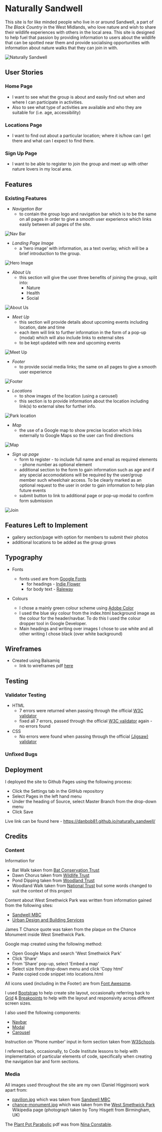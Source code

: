 # **Naturally Sandwell**

This site is for like minded people who live in or around Sandwell, a part of *The Black Country* in the West Midlands, who love nature and wish to share their wildlife experiences with others in the local area. This site is designed to help fuel that passion by providing information to users about the wildlife that can be spotted near them and provide socialising opportunities with information about nature walks that they can join in with.

![Naturally Sandwell](assetts/readme_items/responsive.PNG)

## **User Stories**

### **Home Page**
* I want to see what the group is about and easily find out when and where I can participate in activities. 
* Also to see what type of activities are available and who they are suitable for (i.e. age, accessibility)

### **Locations Page**
* I want to find out about a particular location; where it is/how can I get there and what can I expect to find there.

### **Sign Up Page**
* I want to be able to register to join the group and meet up with other nature lovers in my local area.

## **Features**

### **Existing Features**

* *Navigation Bar*
    * to contain the group logo and navigation bar which is to be the same on all pages in order to give a smooth user experience which links easily between all pages of the site.

![Nav Bar](assetts/readme_items/navbar.PNG)

* *Landing Page Image*
    * a 'hero image' with information, as a text overlay, which will be a brief introduction to the group.

![Hero Image](assetts/readme_items/hero.PNG)

* *About Us*
    * this section will give the user three benefits of joining the group, split into:
        * Nature
        * Health
        * Social

![About Us](assetts/readme_items/about.PNG)

* *Meet Up*
    * this section will provide details about upcoming events including location, date and time
    * each item will link to further information in the form of a pop-up (modal) which will also include links to external sites
    * to be kept updated with new and upcoming events

![Meet Up](assetts/readme_items/meet.PNG)

* *Footer*
    * to provide social media links; the same on all pages to give a smooth user experience

![Footer](assetts/readme_items/footer.PNG)

* *Locations*
    * to show images of the location (using a carousel)
    * this section is to provide information about the location including link(s) to external sites for further info.

![Park location](assetts/readme_items/park.PNG)

* *Map*
    * the use of a Google map to show precise location which links externally to Google Maps so the user can find directions

![Map](assetts/readme_items/map.PNG)


* *Sign up page*
    * form to register - to include full name and email as required elements - phone number as optional element
    * additional section to the form to gain information such as age and if any special accomodations will be required by the user/group member such wheelchair access. To be clearly marked as an optional request to the user in order to gain information to help plan future events
    * submit button to link to additional page or pop-up modal to confirm form submission

![Join](assetts/readme_items/join.PNG)

## **Features Left to Implement**
* gallery section/page with option for members to submit their photos
* additional locations to be added as the group grows

## **Typography**
* Fonts
    * fonts used are from [Google Fonts](https://fonts.google.com/)
        * for headings - [Indie Flower](https://fonts.google.com/specimen/Indie+Flower?query=indie#standard-styles)
        * for body text - [Raleway](https://fonts.google.com/specimen/Raleway?query=ralew#standard-styles)

* Colours
    * I chose a mainly green colour scheme using [Adobe Color](https://color.adobe.com/create/color-wheel)
    * I used the blue sky colour from the index.html background image as the colour for the header/navbar. To do this I used the colour dropper tool in Google Developer.
    * Main headings and writing over images I chose to use white and all other writing I chose black (over white background)
## **Wireframes**

* Created using Balsamiq
    * link to wireframes pdf [here](assetts/readme_items/naturally_sandwell_wireframe.pdf)


## **Testing**

### **Validator Testing**

* HTML
    * 7 errors were returned when passing through the official [W3C validator]()
    * fixed all 7 errors, passed through the official [W3C validator]() again - no errors found
* CSS
    * No errors were found when passing through the official [(Jigsaw) validator](http://jigsaw.w3.org/css-validator/validator$link)

### **Unfixed Bugs**

## **Deployment**

I deployed the site to Github Pages using the following process:
* Click the Settings tab in the GitHub repository
* Select Pages in the left hand menu
* Under the heading of Source, select Master Branch from the drop-down menu
* Click Save

Live link can be found here - https://danbob81.github.io/naturally_sandwell/


## **Credits**

### **Content**

Information for 
* Bat Walk taken from [Bat Conservation Trust](https://www.bats.org.uk/resources/education-outreach-resources/bat-walks)
* Dawn Chorus taken from [Wildlife Trust](https://www.wildlifetrusts.org/dawn-chorus-day)
* Pond Dipping taken from [Woodland Trust](https://www.woodlandtrust.org.uk/blog/2019/08/how-to-pond-dip/?gclid=CjwKCAjwieuGBhAsEiwA1Ly_nRPgSnndYZpFEUdV7P2mAZ0IsRknQVebnS8_GyCNMKAO5xjS2cE_HRoCrR4QAvD_BwE&gclsrc=aw.ds)
* Woodland Walk taken from [National Trust](https://www.nationaltrust.org.uk/lists/woodland-walks) but some words changed to suit the context of this project

Content about West Smethwick Park was written from information gained from the following sites:
* [Sandwell MBC](https://www.sandwell.gov.uk/info/200248/parks_and_green_spaces/4033/west_smethwick_park)
* [Urban Design and Building Services](https://www.udbs.co.uk/projects/west-smethwick-park.html)

James T Chance quote was taken from the plaque on the Chance Monument inside West Smethwick Park.

Google map created using the following method:
* Open Google Maps and search 'West Smethwick Park'
* Click 'Share'
* From 'Share' pop-up, select 'Embed a map'
* Select size from drop-down menu and click 'Copy html'
* Paste copied code snippet into locations.html

All icons used (including in the Footer) are from [Font Awesome](https://fontawesome.com/).

I used [Bootstrap](https://getbootstrap.com/docs/5.0/getting-started/introduction/) to help create site layout, occasionally referring back to [Grid](https://getbootstrap.com/docs/5.0/layout/grid/) & [Breakpoints](https://getbootstrap.com/docs/5.0/layout/breakpoints/) to help with the layout and responsivity across different screen sizes.

I also used the following components:
* [Navbar](https://getbootstrap.com/docs/5.0/components/navbar/)
* [Modal](https://getbootstrap.com/docs/5.0/components/modal/)
* [Carousel](https://getbootstrap.com/docs/5.0/components/carousel/)

Instruction on 'Phone number' input in form section taken from [W3Schools](https://www.w3schools.com/tags/att_input_type_tel.asp).

I referred back, occasionally, to Code Institute lessons to help with implementation of particular elements of code, specifically when creating the navigation bar and form sections.

### **Media**

All images used throughout the site are my own (Daniel Higginson) work apart from:
* [pavilion.jpg](assetts/images/pavilion.jpg) which was taken from [Sandwell MBC](https://www.sandwell.gov.uk/info/200248/parks_and_green_spaces/4033/west_smethwick_park)
* [chance-monument.jpg](assetts/images/chance-monument.jpg) which was taken from the [West Smethwick Park](https://en.wikipedia.org/wiki/West_Smethwick_Park#/media/File:Chance_Monument_West_Smethwick_park_(4565999608).jpg) Wikipedia page (photograph taken by Tony Hisgett from Birmingham, UK)

The [Plant Pot Parabolic](assetts/parabolic/plantpotparabolic.pdf) pdf was from [Nina Constable](https://www.ninaconstable.co.uk/plantpotparabolic).






